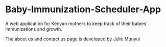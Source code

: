 # Baby-Immunization-Scheduler-App
A web application for Kenyan mothers to keep track of their babies' immunizations and growth.

The about us and contact us page is developed by Julie Munyui
